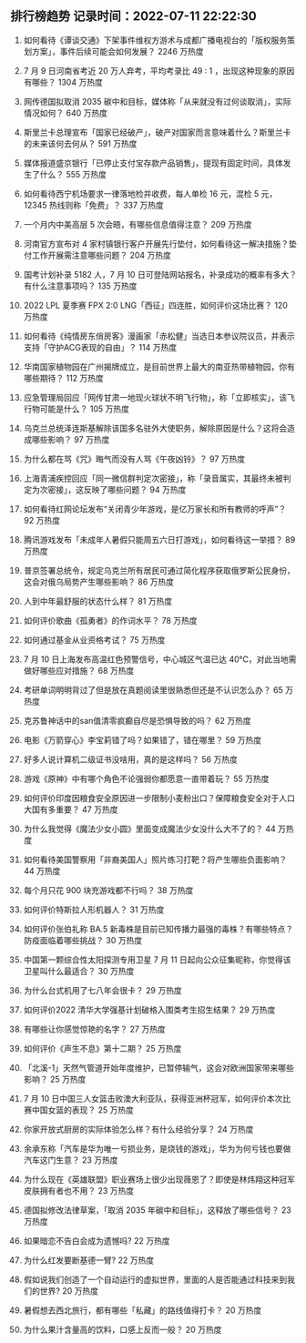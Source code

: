 
## 排行榜趋势 记录时间：2022-07-11 22:22:30
  
  1. 如何看待《谭谈交通》下架事件维权方游术与成都广播电视台的「版权服务策划方案」，事件后续可能会如何发展？ 2246 万热度
    
  2. 7 月 9 日河南省考近 20 万人弃考，平均考录比 49 : 1 ，出现这种现象的原因有哪些？ 1304 万热度
    
  3. 网传德国拟取消 2035 碳中和目标，媒体称「从来就没有过何谈取消」，实际情况如何？ 640 万热度
    
  4. 斯里兰卡总理宣布「国家已经破产」，破产对国家而言意味着什么？斯里兰卡的未来该何去何从？ 591 万热度
    
  5. 媒体报道盛京银行「已停止支付宝存款产品销售」，提现有固定时间，具体发生了什么？ 555 万热度
    
  6. 如何看待西宁机场要求一律落地检并收费，每人单检 16 元，混检 5 元，12345 热线则称「免费」？ 337 万热度
    
  7. 一个月内中美高层 5 次会晤，有哪些信息值得注意？ 209 万热度
    
  8. 河南官方宣布对 4 家村镇银行客户开展先行垫付，如何看待这一解决措施？垫付工作开展需注意哪些问题？ 204 万热度
    
  9. 国考计划补录 5182 人，7 月 10 日可登陆网站报名，补录成功的概率有多大？有什么注意事项吗？ 135 万热度
    
  10. 2022 LPL 夏季赛 FPX 2:0 LNG「西征」四连胜，如何评价这场比赛？ 120 万热度
    
  11. 如何看待《纯情房东俏房客》漫画家「赤松健」当选日本参议院议员，并表示支持「守护ACG表现的自由」？ 114 万热度
    
  12. 华南国家植物园在广州揭牌成立，是目前世界上最大的南亚热带植物园，你有哪些期待？ 112 万热度
    
  13. 应急管理局回应「网传甘肃一地现火球状不明飞行物」，称「立即核实」，该飞行物可能是什么？ 105 万热度
    
  14. 乌克兰总统泽连斯基解除该国多名驻外大使职务，解除原因是什么？这将会造成哪些影响？ 97 万热度
    
  15. 为什么都在骂《咒》晦气而没有人骂《午夜凶铃》？ 97 万热度
    
  16. 上海青浦疾控回应「同一微信群判定次密接」，称「录音属实，其最终未被判定为次密接」，这反映了哪些问题？ 94 万热度
    
  17. 如何看待红网论坛发布“关闭青少年游戏，是亿万家长和所有教师的呼声”？ 92 万热度
    
  18. 腾讯游戏发布「未成年人暑假只能周五六日打游戏」，如何看待这一举措？ 89 万热度
    
  19. 普京签署总统令，规定乌克兰所有居民可通过简化程序获取俄罗斯公民身份，这会对俄乌局势产生哪些影响？ 86 万热度
    
  20. 人到中年最舒服的状态什么样？ 81 万热度
    
  21. 如何评价歌曲《孤勇者》的作词水平？ 78 万热度
    
  22. 如何通过基金从业资格考试？ 75 万热度
    
  23. 7 月 10 日上海发布高温红色预警信号，中心城区气温已达 40℃，对此当地需做好哪些应对措施？ 68 万热度
    
  24. 考研单词明明背过了但是放在真题阅读里很熟悉但还是不认识怎么办？ 65 万热度
    
  25. 克苏鲁神话中的san值清零疯癫自尽是恐惧导致的吗？ 62 万热度
    
  26. 电影《万箭穿心》李宝莉错了吗？如果错了，错在哪里？ 59 万热度
    
  27. 好多人说计算机二级证书没啥用，真的是这样吗？ 56 万热度
    
  28. 游戏《原神》中有哪个角色不论强弱你都愿意一直带着玩？ 55 万热度
    
  29. 如何评价印度因粮食安全原因进一步限制小麦粉出口？保障粮食安全对于人口大国有多重要？ 47 万热度
    
  30. 为什么我觉得《魔法少女小圆》里面变成魔法少女没什么大不了的？ 44 万热度
    
  31. 如何看待美国警察用「非裔美国人」照片练习打靶？将产生哪些负面影响？ 44 万热度
    
  32. 每个月只花 900 块充游戏都不行吗？ 38 万热度
    
  33. 如何评价特斯拉人形机器人？ 31 万热度
    
  34. 如何评价张伯礼称 BA.5 新毒株是目前已知传播力最强的毒株？有哪些特点？防疫面临着哪些挑战？ 30 万热度
    
  35. 中国第一颗综合性太阳探测专用卫星 7 月 11 日起向公众征集昵称，你觉得该卫星叫什么最适合？ 30 万热度
    
  36. 为什么台式机用了七八年会很卡？ 29 万热度
    
  37. 如何评价2022 清华大学强基计划破格入围类考生招生结果？ 29 万热度
    
  38. 有哪些让你感觉惊艳的名字？ 27 万热度
    
  39. 如何评价《声生不息》第十二期？ 25 万热度
    
  40. 「北溪-1」天然气管道开始年度维护，已暂停输气，这会对欧洲国家带来哪些影响？ 25 万热度
    
  41. 7 月 10 日中国三人女篮击败澳大利亚队，获得亚洲杯冠军，如何评价本次比赛中国女篮的表现？ 25 万热度
    
  42. 你家开放式厨房的实际体验怎么样？有什么经验分享？ 24 万热度
    
  43. 余承东称「汽车是华为唯一亏损业务，是烧钱的游戏」，华为为何亏钱也要做汽车这门生意？ 23 万热度
    
  44. 为什么现在《英雄联盟》职业赛场上很少出现薇恩了？即使是林炜翔这种冠军皮肤拥有者也不用？ 23 万热度
    
  45. 德国拟修改法律草案，「取消 2035 年碳中和目标」，这释放了哪些信号？ 23 万热度
    
  46. 如果暗恋不告白会成为遗憾吗? 22 万热度
    
  47. 为什么红发要断基德一臂? 22 万热度
    
  48. 假如说我们创造了一个自动运行的虚拟世界，里面的人是否能通过科技来到我们的世界? 20 万热度
    
  49. 暑假想去西北旅行，都有哪些「私藏」的路线值得打卡？ 20 万热度
    
  50. 为什么果汁含量高的饮料，口感上反而一般？ 20 万热度
    